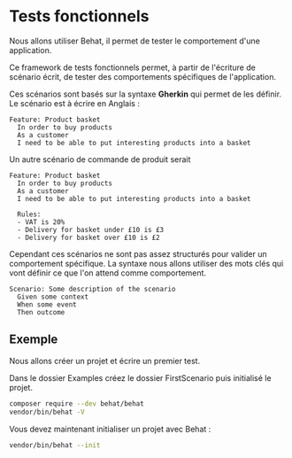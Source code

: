 # Tests fonctionnels

Nous allons utiliser Behat, il permet de tester le comportement d'une application.

Ce framework de tests fonctionnels permet, à partir de l'écriture de scénario écrit, de tester des comportements spécifiques de l'application.

Ces scénarios sont basés sur la syntaxe **Gherkin** qui permet de les définir. Le scénario est à écrire en Anglais :

```text
Feature: Product basket
  In order to buy products
  As a customer
  I need to be able to put interesting products into a basket
```

Un autre scénario de commande de produit serait 

```text
Feature: Product basket
  In order to buy products
  As a customer
  I need to be able to put interesting products into a basket

  Rules:
  - VAT is 20%
  - Delivery for basket under £10 is £3
  - Delivery for basket over £10 is £2
```

Cependant ces scénarios ne sont pas assez structurés pour valider un comportement spécifique. La syntaxe nous allons utiliser des mots clés qui vont définir ce que l'on attend comme comportement.

```text
Scenario: Some description of the scenario
  Given some context
  When some event
  Then outcome
```
## Exemple

Nous allons créer un projet et écrire un premier test.

Dans le dossier Examples créez le dossier FirstScenario puis initialisé le projet.

```bash
composer require --dev behat/behat
vendor/bin/behat -V
```

Vous devez maintenant initialiser un projet avec Behat :

```bash
vendor/bin/behat --init
```